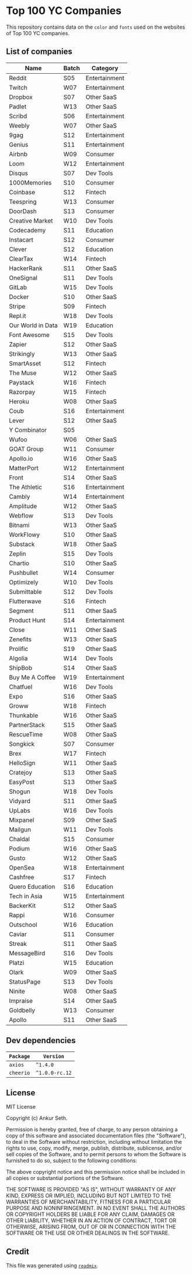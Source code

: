 
# Top 100 YC Companies
This repository contains data on the `color` and `fonts` used on the websites of Top 100 YC companies.



## List of companies

| Name              | Batch | Category      |
| ----------------- | ----- | ------------- |
| Reddit            | S05   | Entertainment |
| Twitch            | W07   | Entertainment |
| Dropbox           | S07   | Other SaaS    |
| Padlet            | W13   | Other SaaS    |
| Scribd            | S06   | Entertainment |
| Weebly            | W07   | Other SaaS    |
| 9gag              | S12   | Entertainment |
| Genius            | S11   | Entertainment |
| Airbnb            | W09   | Consumer      |
| Loom              | W12   | Entertainment |
| Disqus            | S07   | Dev Tools     |
| 1000Memories      | S10   | Consumer      |
| Coinbase          | S12   | Fintech       |
| Teespring         | W13   | Consumer      |
| DoorDash          | S13   | Consumer      |
| Creative Market   | W10   | Dev Tools     |
| Codecademy        | S11   | Education     |
| Instacart         | S12   | Consumer      |
| Clever            | S12   | Education     |
| ClearTax          | W14   | Fintech       |
| HackerRank        | S11   | Other SaaS    |
| OneSignal         | S11   | Dev Tools     |
| GitLab            | W15   | Dev Tools     |
| Docker            | S10   | Other SaaS    |
| Stripe            | S09   | Fintech       |
| Repl.it           | W18   | Dev Tools     |
| Our World in Data | W19   | Education     |
| Font Awesome      | S15   | Dev Tools     |
| Zapier            | S12   | Other SaaS    |
| Strikingly        | W13   | Other SaaS    |
| SmartAsset        | S12   | Fintech       |
| The Muse          | W12   | Other SaaS    |
| Paystack          | W16   | Fintech       |
| Razorpay          | W15   | Fintech       |
| Heroku            | W08   | Other SaaS    |
| Coub              | S16   | Entertainment |
| Lever             | S12   | Other SaaS    |
| Y Combinator      | S05   |               |
| Wufoo             | W06   | Other SaaS    |
| GOAT Group        | W11   | Consumer      |
| Apollo.io         | W16   | Other SaaS    |
| MatterPort        | W12   | Entertainment |
| Front             | S14   | Other SaaS    |
| The Athletic      | S16   | Entertainment |
| Cambly            | W14   | Entertainment |
| Amplitude         | W12   | Other SaaS    |
| Webflow           | S13   | Dev Tools     |
| Bitnami           | W13   | Other SaaS    |
| WorkFlowy         | S10   | Other SaaS    |
| Substack          | W18   | Other SaaS    |
| Zeplin            | S15   | Dev Tools     |
| Chartio           | S10   | Other SaaS    |
| Pushbullet        | W14   | Consumer      |
| Optimizely        | W10   | Dev Tools     |
| Submittable       | S12   | Dev Tools     |
| Flutterwave       | S16   | Fintech       |
| Segment           | S11   | Other SaaS    |
| Product Hunt      | S14   | Entertainment |
| Close             | W11   | Other SaaS    |
| Zenefits          | W13   | Other SaaS    |
| Prolific          | S19   | Other SaaS    |
| Algolia           | W14   | Dev Tools     |
| ShipBob           | S14   | Other SaaS    |
| Buy Me A Coffee   | W19   | Entertainment |
| Chatfuel          | W16   | Dev Tools     |
| Expo              | S16   | Other SaaS    |
| Groww             | W18   | Fintech       |
| Thunkable         | W16   | Other SaaS    |
| PartnerStack      | S15   | Other SaaS    |
| RescueTime        | W08   | Other SaaS    |
| Songkick          | S07   | Consumer      |
| Brex              | W17   | Fintech       |
| HelloSign         | W11   | Other SaaS    |
| Cratejoy          | S13   | Other SaaS    |
| EasyPost          | S13   | Other SaaS    |
| Shogun            | W18   | Dev Tools     |
| Vidyard           | S11   | Other SaaS    |
| UpLabs            | W16   | Dev Tools     |
| Mixpanel          | S09   | Other SaaS    |
| Mailgun           | W11   | Dev Tools     |
| Chaldal           | S15   | Consumer      |
| Podium            | W16   | Other SaaS    |
| Gusto             | W12   | Other SaaS    |
| OpenSea           | W18   | Entertainment |
| Cashfree          | S17   | Fintech       |
| Quero Education   | S16   | Education     |
| Tech in Asia      | W15   | Entertainment |
| BackerKit         | S12   | Other SaaS    |
| Rappi             | W16   | Consumer      |
| Outschool         | W16   | Education     |
| Caviar            | S11   | Consumer      |
| Streak            | S11   | Other SaaS    |
| MessageBird       | S16   | Dev Tools     |
| Platzi            | W15   | Education     |
| Olark             | W09   | Other SaaS    |
| StatusPage        | S13   | Dev Tools     |
| Ninite            | W08   | Other SaaS    |
| Impraise          | S14   | Other SaaS    |
| Goldbelly         | W13   | Consumer      |
| Apollo            | S11   | Other SaaS    |




## Dev dependencies
| `Package`   | `Version`      |
| ----------- | -------------- |
| `axios`     | `^1.4.0`       |
| `cheerio`   | `^1.0.0-rc.12` |




## License
MIT License

Copyright (c) Ankur Seth.

Permission is hereby granted, free of charge, to any person obtaining a copy
of this software and associated documentation files (the "Software"), to deal
in the Software without restriction, including without limitation the rights
to use, copy, modify, merge, publish, distribute, sublicense, and/or sell
copies of the Software, and to permit persons to whom the Software is
furnished to do so, subject to the following conditions:

The above copyright notice and this permission notice shall be included in all
copies or substantial portions of the Software.

THE SOFTWARE IS PROVIDED "AS IS", WITHOUT WARRANTY OF ANY KIND, EXPRESS OR
IMPLIED, INCLUDING BUT NOT LIMITED TO THE WARRANTIES OF MERCHANTABILITY,
FITNESS FOR A PARTICULAR PURPOSE AND NONINFRINGEMENT. IN NO EVENT SHALL THE
AUTHORS OR COPYRIGHT HOLDERS BE LIABLE FOR ANY CLAIM, DAMAGES OR OTHER
LIABILITY, WHETHER IN AN ACTION OF CONTRACT, TORT OR OTHERWISE, ARISING FROM,
OUT OF OR IN CONNECTION WITH THE SOFTWARE OR THE USE OR OTHER DEALINGS IN THE
SOFTWARE.



## Credit

This file was generated using [`readmix`](https://github.com/iaseth/readmix).

